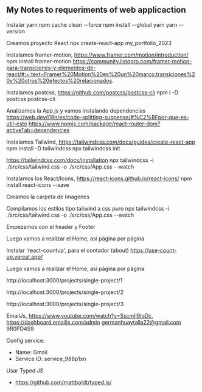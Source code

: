 
## My Notes to requeriments of web applicaction

Instalar yarn
npm cache clean --force
npm install --global yarn
yarn --version

Creamos proyecto React
npx create-react-app my_portfolio_2023

Instalamos framer-motion, https://www.framer.com/motion/introduction/
npm install framer-motion
https://community.listopro.com/framer-motion-para-transiciones-y-elementos-de-react/#:~:text=Framer%20Motion%20es%20un%20marco,transiciones%20y%20otros%20efectos%20relacionados.

Instalamos postcss, https://github.com/postcss/postcss-cli
npm i -D postcss postcss-cli

Analizamos la App.js y vamos instalando dependencias
https://web.dev/i18n/es/code-splitting-suspense/#%C2%BFpor-que-es-util-esto
https://www.npmjs.com/package/react-router-dom?activeTab=dependencies

Instalamos Tailwind, https://tailwindcss.com/docs/guides/create-react-app
npm install -D tailwindcss
npx tailwindcss init

https://tailwindcss.com/docs/installation
npx tailwindcss -i ./src/css/tailwind.css -o ./src/css/App.css --watch



Instalamos los React/Icons, https://react-icons.github.io/react-icons/
npm install react-icons --save

Creamos la carpeta de Imagenes

Compilamos los estilos tipo tailwind a css puro
npx tailwindcss -i ./src/css/tailwind.css -o ./src/css/App.css --watch

Empezamos con el header y Footer

Luego vamos a realizar el Home, así página por página

Instalar 'react-countup', para el contador (about)
https://use-count-up.vercel.app/ 

Luego vamos a realizar el Home, así página por página

http://localhost:3000/projects/single-project/1

http://localhost:3000/projects/single-project/2

http://localhost:3000/projects/single-project/3


EmailJs, https://www.youtube.com/watch?v=SscmIl9IqDc, https://dashboard.emailjs.com/admin
germanhuaytalla22@gmail.com
9R0PD4S9

Config service:
- Name: Gmail
- Service ID: service_988p1xn


Usar Typed JS
- https://github.com/mattboldt/typed.js/







